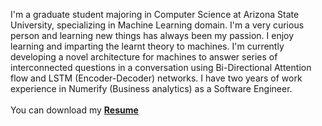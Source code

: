 I'm a graduate student majoring in Computer Science at Arizona State University, specializing in Machine Learning domain.
I'm a very curious person and learning new things has always been my passion. I enjoy learning and imparting the learnt theory to machines. I'm currently developing a novel architecture for machines to answer series of interconnected questions in a conversation using Bi-Directional Attention flow and LSTM (Encoder-Decoder) networks.
I have two years of work experience in Numerify (Business analytics) as a Software Engineer.<br>
<br>
You can download my <a style="font-weight:bold" href="https://mounikachandra.github.io/theme/img/MounikaGandavarapu_Resume.pdf" target="_blank">Resume</a>